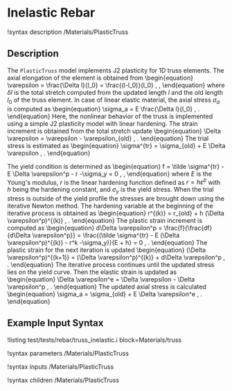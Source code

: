 # Inelastic Rebar

!syntax description /Materials/PlasticTruss

## Description

The `PlasticTruss` model implements J2 plasticity for 1D truss elements. The axial elongation of the element is obtained from
\begin{equation}
\varepsilon = \frac{\Delta l}{l_0} = \frac{(l-l_0)}{l_0} \, ,
\end{equation}
where $\delta l$ is the total stretch computed from the updated length $l$ and the old length $l_0$ of the truss element.
In case of linear elastic material, the axial stress $\sigma_a$ is computed as
\begin{equation}
\sigma_a = E \frac{\Delta l}{l_0} \, .
\end{equation}
Here, the nonlinear behavior of the truss is implemented using a simple J2 plasticity model with linear hardening. The strain increment is obtained from the total stretch update
\begin{equation}
\Delta \varepsilon = \varepsilon  - \varepsilon_{old} \, .
\end{equation}
The trial stress is estimated as
\begin{equation}
\sigma^{tr} = \sigma_{old} + E \Delta \varepsilon \, .
\end{equation}

The yield condition is determined as
\begin{equation}
f = \tilde \sigma^{tr} - E \Delta \varepsilon^p - r -\sigma_y = 0 \, ,
\end{equation}
where $E$ is the Young's modulus, $r$ is the linear hardening function defined as $r=h \varepsilon^p$ with $h$ being the hardening constant, and $\sigma_y$ is the yield stress. When the trial stress is outside of the yield profile the stresses are brought down using the iterative Newton method. The hardening variable at the beginning of the iterative process is obtained as
\begin{equation}
r^{(k)} = r_{old} + h  (\Delta \varepsilon^p)^{(k)} \, .
\end{equation}
The plastic strain increment is computed as
\begin{equation}
d\Delta \varepsilon^p = \frac{f}{\frac{df}{d\Delta \varepsilon^p}} = \frac{(\tilde \sigma^{tr} - E (\Delta \varepsilon^p)^{(k)} - r^k -\sigma_y)}{E + h} = 0 \, .
\end{equation}
The plastic strain for the next iteration is updated
\begin{equation}
(\Delta \varepsilon^p)^{(k+1)} = (\Delta \varepsilon^p)^{(k)} + d\Delta \varepsilon^p \, .
\end{equation}
The iterative process continues until the updated stress lies on the yield curve.
Then the elastic strain is updated as
\begin{equation}
\Delta \varepsilon^e = \Delta \varepsilon - \Delta \varepsilon^p \, .
\end{equation}
The updated axial stress is calculated
\begin{equation}
\sigma_a = \sigma_{old} + E \Delta \varepsilon^e \, .
\end{equation}

## Example Input Syntax

!listing test/tests/rebar/truss_inelastic.i block=Materials/truss

!syntax parameters /Materials/PlasticTruss

!syntax inputs /Materials/PlasticTruss

!syntax children /Materials/PlasticTruss
